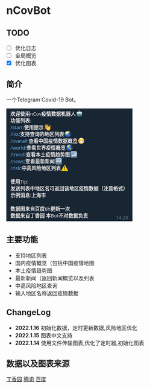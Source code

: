 # nCovBot

## TODO

- [ ] 优化日志
- [ ] 全局概览
- [x] 优化图表

## 简介

一个Telegram Covid-19 Bot。

![nCovBot](https://github.com/varz1/pics/blob/master/bot.png?raw=true)

## 主要功能

- 支持地区列表
- 国内疫情概览（包括中国疫情地图
- 本土疫情趋势图
- 最新新闻（返回新闻概览以及列表
- 中高风险地区查询
- 输入地区名称返回疫情数据

## ChangeLog
- **2022.1.16** 初始化数据，定时更新数据,风险地区优化
- **2022.1.15** 图表中文支持
- **2022.1.14** 使用文件传输图表,优化了定时器,初始化图表

## 数据以及图表来源

[丁香园](https://github.com/BlankerL/DXY-COVID-19-Data)
[腾讯](https://news.qq.com/zt2020/page/feiyan.htm#/)
[百度](https://voice.baidu.com/act/newpneumonia/newpneumonia)
